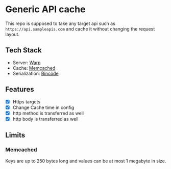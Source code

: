 # Generic API cache

This repo is supposed to take any target api such as `https://api.sampleapis.com`
and cache it without changing the request layout.


## Tech Stack

- Server: [Warp](docs.rs/warp/*)
- Cache: [Memcached](https://en.wikipedia.org/wiki/Memcached)
- Serialization: [Bincode](https://github.com/bincode-org/bincode)


## Features

- [x] Https targets
- [x] Change Cache time in config
- [x] http method is transferred as well
- [x] http body is transferred as well

## Limits

### Memcached

Keys are up to 250 bytes long and values can be at most 1 megabyte in size.


